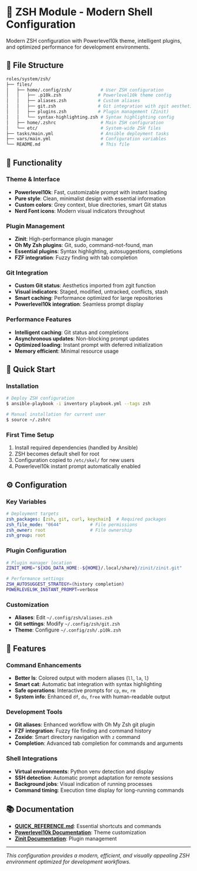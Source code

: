 # 🐚 ZSH Module - Modern Shell Configuration

Modern ZSH configuration with Powerlevel10k theme, intelligent plugins, and optimized performance for development environments.

## 📁 File Structure

```bash
roles/system/zsh/
├── files/
│   ├── home/.config/zsh/           # User ZSH configuration
│   │   ├── .p10k.zsh              # Powerlevel10k theme config
│   │   ├── aliases.zsh            # Custom aliases
│   │   ├── git.zsh                # Git integration with zgit aesthetics
│   │   ├── plugins.zsh            # Plugin management (Zinit)
│   │   └── syntax-highlighting.zsh # Syntax highlighting config
│   ├── home/.zshrc                 # Main ZSH configuration
│   └── etc/                        # System-wide ZSH files
├── tasks/main.yml                  # Ansible deployment tasks
├── vars/main.yml                   # Configuration variables
└── README.md                       # This file
```

## 🚀 Functionality

### Theme & Interface

- **Powerlevel10k**: Fast, customizable prompt with instant loading
- **Pure style**: Clean, minimalist design with essential information
- **Custom colors**: Grey context, blue directories, smart Git status
- **Nerd Font icons**: Modern visual indicators throughout

### Plugin Management

- **Zinit**: High-performance plugin manager
- **Oh My Zsh plugins**: Git, sudo, command-not-found, man
- **Essential plugins**: Syntax highlighting, autosuggestions, completions
- **FZF integration**: Fuzzy finding with tab completion

### Git Integration

- **Custom Git status**: Aesthetics imported from zgit function
- **Visual indicators**: Staged, modified, untracked, conflicts, stash
- **Smart caching**: Performance optimized for large repositories
- **Powerlevel10k integration**: Seamless prompt display


### Performance Features

- **Intelligent caching**: Git status and completions
- **Asynchronous updates**: Non-blocking prompt updates
- **Optimized loading**: Instant prompt with deferred initialization
- **Memory efficient**: Minimal resource usage

## 📖 Quick Start

### Installation

```bash
# Deploy ZSH configuration
$ ansible-playbook -i inventory playbook.yml --tags zsh

# Manual installation for current user
$ source ~/.zshrc
```

### First Time Setup

1. Install required dependencies (handled by Ansible)
2. ZSH becomes default shell for root
3. Configuration copied to `/etc/skel/` for new users
4. Powerlevel10k instant prompt automatically enabled

## ⚙️ Configuration

### Key Variables

```yaml
# Deployment targets
zsh_packages: [zsh, git, curl, keychain]  # Required packages
zsh_file_mode: "0644"           # File permissions
zsh_owner: root                 # File ownership
zsh_group: root
```

### Plugin Configuration

```bash
# Plugin manager location
ZINIT_HOME="${XDG_DATA_HOME:-${HOME}/.local/share}/zinit/zinit.git"

# Performance settings
ZSH_AUTOSUGGEST_STRATEGY=(history completion)
POWERLEVEL9K_INSTANT_PROMPT=verbose
```

### Customization

- **Aliases**: Edit `~/.config/zsh/aliases.zsh`
- **Git settings**: Modify `~/.config/zsh/git.zsh`
- **Theme**: Configure `~/.config/zsh/.p10k.zsh`

## 🔧 Features

### Command Enhancements

- **Better ls**: Colored output with modern aliases (`ll`, `la`, `l`)
- **Smart cat**: Automatic bat integration with syntax highlighting
- **Safe operations**: Interactive prompts for `cp`, `mv`, `rm`
- **System info**: Enhanced `df`, `du`, `free` with human-readable output

### Development Tools

- **Git aliases**: Enhanced workflow with Oh My Zsh git plugin
- **FZF integration**: Fuzzy file finding and command history
- **Zoxide**: Smart directory navigation with `z` command
- **Completion**: Advanced tab completion for commands and arguments

### Shell Integrations

- **Virtual environments**: Python venv detection and display
- **SSH detection**: Automatic prompt adaptation for remote sessions
- **Background jobs**: Visual indication of running processes
- **Command timing**: Execution time display for long-running commands

## 📚 Documentation

- **[QUICK_REFERENCE.md](QUICK_REFERENCE.md)**: Essential shortcuts and commands
- **[Powerlevel10k Documentation](https://github.com/romkatv/powerlevel10k)**: Theme customization
- **[Zinit Documentation](https://github.com/zdharma-continuum/zinit)**: Plugin management

---

*This configuration provides a modern, efficient, and visually appealing ZSH environment optimized for development workflows.*
